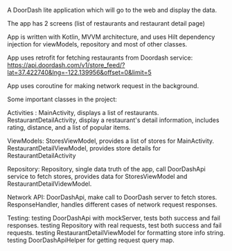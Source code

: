 A DoorDash lite application which will go to the web and display the data.

The app has 2 screens (list of restaurants and restaurant detail page)

App is written with Kotlin, MVVM architecture, and uses Hilt dependency injection for viewModels, repository and most of other classes.

App uses retrofit for fetching restaurants from Doordash service: https://api.doordash.com/v1/store_feed/?lat=37.422740&lng=-122.139956&offset=0&limit=5

App uses coroutine for making network request in the background.

Some important classes in the project:

Activities : 
    MainActivity, displays a list of restaurants.
    RestaurantDetailActivity, display a restaurant's detail information, includes rating, distance, and a list of popular items.

ViewModels:
    StoresViewModel, provides a list of stores for MainActivity.
    RestaurantDetailViewModel, provides store details for RestaurantDetailActivity

Repository:
    Repository, single data truth of the app, call DoorDashApi service to fetch stores, provides data for StoresViewModel and RestaurantDetailVidewModel.

Network API:
    DoorDashApi, make call to DoorDash server to fetch stores.
    ResponseHandler, handles different cases of network request responses.

Testing:
    testing DoorDashApi with mockServer, tests both success and fail responses.
    testing Repository with real requests, test both success and fail requests.
    testing RestaurantDetailViewModel for formatting store info string.
    testing DoorDashApiHelper for getting request query map.


